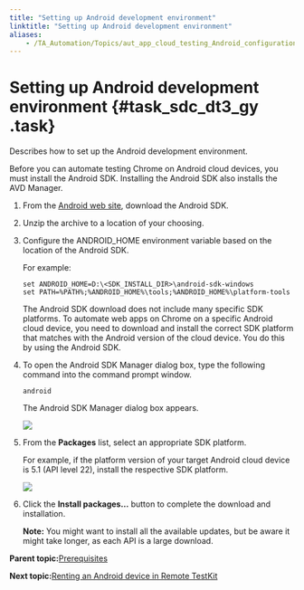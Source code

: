```yaml
--- 
title: "Setting up Android development environment"
linktitle: "Setting up Android development environment"
aliases: 
    - /TA_Automation/Topics/aut_app_cloud_testing_Android_configuration.html
---
```

# Setting up Android development environment {#task_sdc_dt3_gy .task}

Describes how to set up the Android development environment.

Before you can automate testing Chrome on Android cloud devices, you must install the Android SDK. Installing the Android SDK also installs the AVD Manager.

1.  From the [Android web site](https://developer.android.com/studio/index.html), download the Android SDK.

2.  Unzip the archive to a location of your choosing.

3.  Configure the ANDROID\_HOME environment variable based on the location of the Android SDK.

    For example:

    ```
    set ANDROID_HOME=D:\<SDK_INSTALL_DIR>\android-sdk-windows
    set PATH=%PATH%;%ANDROID_HOME%\tools;%ANDROID_HOME%\platform-tools
    ```

    The Android SDK download does not include many specific SDK platforms. To automate web apps on Chrome on a specific Android cloud device, you need to download and install the correct SDK platform that matches with the Android version of the cloud device. You do this by using the Android SDK.

4.  To open the Android SDK Manager dialog box, type the following command into the command prompt window.

    ```
    android
    ```

    The Android SDK Manager dialog box appears.

    ![](../Images/Android_SDK_manager_dlg.png)

5.  From the **Packages** list, select an appropriate SDK platform.

    For example, if the platform version of your target Android cloud device is 5.1 \(API level 22\), install the respective SDK platform.

    ![](../Images/Android_SDK_manager_3_dlg.png)

6.  Click the **Install packages…​** button to complete the download and installation.

    **Note:** You might want to install all the available updates, but be aware it might take longer, as each API is a large download.


**Parent topic:**[Prerequisites](../../TA_Automation/Topics/aut_app_cloud_testing_RTK_Android_Chrome_prerequisites.html)

**Next topic:**[Renting an Android device in Remote TestKit](../../TA_Automation/Topics/aut_app_cloud_testing_RTK_renting.html)

